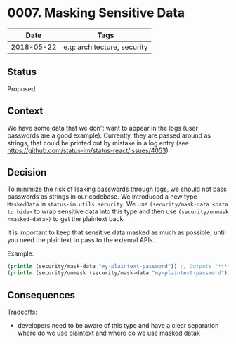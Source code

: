 # 0007. Masking Sensitive Data

| Date | Tags |
|---|---|
| 2018-05-22 | e.g: architecture, security |


## Status

Proposed

## Context

We have some data that we don't want to appear in the logs (user passwords are
a good example). Currently, they are passed around as strings, that could be
printed out by mistake in a log entry (see https://github.com/status-im/status-react/issues/4053)

## Decision

To minimize the risk of leaking passwords through logs, we should not pass
passwords as strings in our codebase. We introduced a new type `MaskedData` in
`status-im.utils.security`.
We use `(security/mask-data <data to hide>` to wrap sensitive data into this
type and then use `(security/unmask <masked-data>)` to get the plaintext back.

It is important to keep that sensitive data masked as much as possible, until
you need the plaintext to pass to the extenral APIs.

Example:
```clojure
(println (security/mask-data "my-plaintext-password")) ;; Outputs "******"
(println (security/unmask (security/mask-data "my-plaintext-password"))) ;; Outputs "my-plaintext-password"
```

## Consequences

Tradeoffs:
- developers need to be aware of this type and have a clear separation where do
we use plaintext and where do we use masked datak
